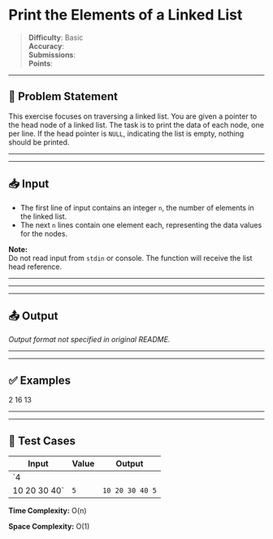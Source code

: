 # Print the Elements of a Linked List

> **Difficulty**: Basic  
> **Accuracy**:   
> **Submissions**:   
> **Points**: 

---

## 📝 Problem Statement

This exercise focuses on traversing a linked list. You are given a pointer to the head node of a linked list. The task is to print the data of each node, one per line. If the head pointer is `NULL`, indicating the list is empty, nothing should be printed.

---

---

## 📥 Input

- The first line of input contains an integer `n`, the number of elements in the linked list.  
- The next `n` lines contain one element each, representing the data values for the nodes.

**Note:**  
Do not read input from `stdin` or console. The function will receive the list head reference.

---

---

---

## 📤 Output

_Output format not specified in original README._

---

---

## ✅ Examples

2
16
13

---

---

## 🧪 Test Cases

| Input | Value | Output |
|---|---|---|
| `4
10 20 30 40` | `5` | `10 20 30 40 5` |

**Time Complexity:** O(n)

**Space Complexity:** O(1)
